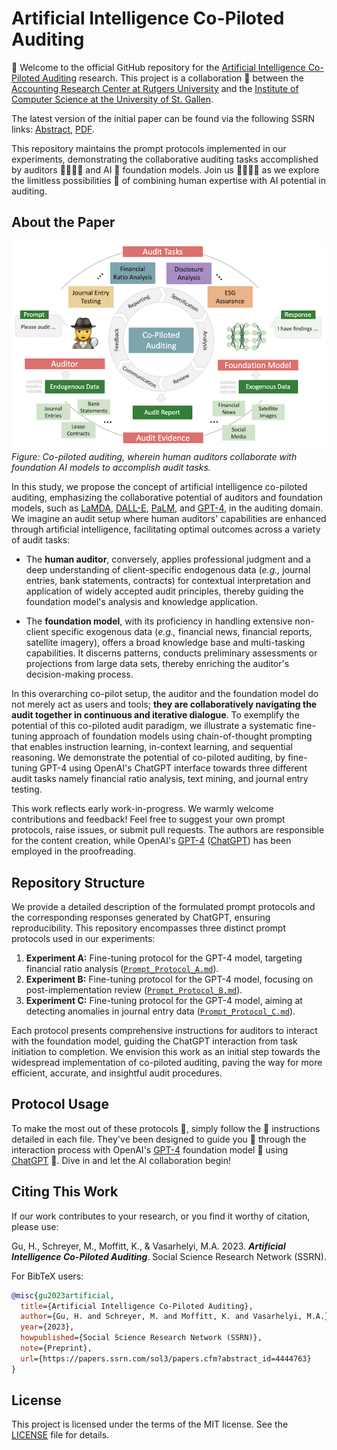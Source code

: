 # Artificial Intelligence Co-Piloted Auditing

🚀 Welcome to the official GitHub repository for the [Artificial Intelligence Co-Piloted Auditing](https://papers.ssrn.com/sol3/papers.cfm?abstract_id=4444763) research. This project is a collaboration 🤝 between the [Accounting Research Center at Rutgers University](http://raw.rutgers.edu) and the [Institute of Computer Science at the University of St. Gallen](https://www.ics.unisg.ch/). 

The latest version of the initial paper can be found via the following SSRN links: [Abstract](https://papers.ssrn.com/sol3/papers.cfm?abstract_id=4444763), [PDF](https://papers.ssrn.com/sol3/Delivery.cfm/SSRN_ID4444763_code5066211.pdf?abstractid=4444763&mirid=1).

This repository maintains the prompt protocols implemented in our experiments, demonstrating the collaborative auditing tasks accomplished by auditors 👩‍💼👨‍💼 and AI 🧠 foundation models. Join us 🙋‍♀️🙋‍♂️ as we explore the limitless possibilities 🌌 of combining human expertise with AI potential in auditing. 

## About the Paper

<p align="left">
  <img src="./assets/vis_001_copiloted_auditing.png" alt="Co-Piloted Auditing" width="700">
  <br>
  <i>Figure: Co-piloted auditing, wherein human auditors collaborate with foundation AI models to accomplish audit tasks.</i>
</p>

In this study, we propose the concept of artificial intelligence co-piloted auditing, emphasizing the collaborative potential of auditors and foundation models, such as [LaMDA](https://blog.google/technology/ai/lamda/), [DALL-E](https://openai.com/product/dall-e-2), [PaLM](https://ai.googleblog.com/2022/04/pathways-language-model-palm-scaling-to.html), and [GPT-4](https://openai.com/research/gpt-4), in the auditing domain. We imagine an audit setup where human auditors' capabilities are enhanced through artificial intelligence, facilitating optimal outcomes across a variety of audit tasks:

- The **human auditor**, conversely, applies professional judgment and a deep understanding of client-specific endogenous data (*e.g.,* journal entries, bank statements, contracts) for contextual interpretation and application of widely accepted audit principles, thereby guiding the foundation model's analysis and knowledge application.

- The **foundation model**, with its proficiency in handling extensive non-client specific exogenous data (*e.g.,* financial news, financial reports, satellite imagery), offers a broad knowledge base and multi-tasking capabilities. It discerns patterns, conducts preliminary assessments or projections from large data sets, thereby enriching the auditor's decision-making process.

In this overarching co-pilot setup, the auditor and the foundation model do not merely act as users and tools; **they are collaboratively navigating the audit together in continuous and iterative dialogue**. To exemplify the potential of this co-piloted audit paradigm, we illustrate a systematic fine-tuning approach of foundation models using chain-of-thought prompting that enables instruction learning, in-context learning, and sequential reasoning. We demonstrate the potential of co-piloted auditing, by fine-tuning GPT-4 using OpenAI's ChatGPT interface towards three different audit tasks namely financial ratio analysis, text mining, and journal entry testing. 

This work reflects early work-in-progress. We warmly welcome contributions and feedback! Feel free to suggest your own prompt protocols, raise issues, or submit pull requests. The authors are responsible for the content creation, while OpenAI's [GPT-4](https://openai.com/research/gpt-4) ([ChatGPT](https://chat.openai.com)) has been employed in the proofreading.

## Repository Structure

We provide a detailed description of the formulated prompt protocols and the corresponding responses generated by ChatGPT, ensuring reproducibility. This repository encompasses three distinct prompt protocols used in our experiments:

1. **Experiment A:** Fine-tuning protocol for the GPT-4 model, targeting financial ratio analysis ([`Prompt_Protocol_A.md`](./protocols/Prompt_Protocol_A.md)).
2. **Experiment B:** Fine-tuning protocol for the GPT-4 model, focusing on post-implementation review ([`Prompt_Protocol_B.md`](./protocols/Prompt_Protocol_B.md)).
3. **Experiment C:** Fine-tuning protocol for the GPT-4 model, aiming at detecting anomalies in journal entry data ([`Prompt_Protocol_C.md`](./protocols/Prompt_Protocol_C.md)).


Each protocol presents comprehensive instructions for auditors to interact with the foundation model, guiding the ChatGPT interaction from task initiation to completion. We envision this work as an initial step towards the widespread implementation of co-piloted auditing, paving the way for more efficient, accurate, and insightful audit procedures.

## Protocol Usage

To make the most out of these protocols 🚀, simply follow the 📝 instructions detailed in each file. They've been designed to guide you 🧭 through the interaction process with OpenAI's [GPT-4](https://openai.com/research/gpt-4) foundation model 🤖 using [ChatGPT](https://chat.openai.com) 💬. Dive in and let the AI collaboration begin!

## Citing This Work

If our work contributes to your research, or you find it worthy of citation, please use:

Gu, H., Schreyer, M., Moffitt, K., & Vasarhelyi, M.A. 2023. ***Artificial Intelligence Co-Piloted Auditing***. Social Science Research Network (SSRN).

For BibTeX users:

```bibtex
@misc{gu2023artificial,
  title={Artificial Intelligence Co-Piloted Auditing},
  author={Gu, H. and Schreyer, M. and Moffitt, K. and Vasarhelyi, M.A.},
  year={2023},
  howpublished={Social Science Research Network (SSRN)},
  note={Preprint},
  url={https://papers.ssrn.com/sol3/papers.cfm?abstract_id=4444763}
}
```

## License

This project is licensed under the terms of the MIT license. See the [LICENSE](LICENSE) file for details.
